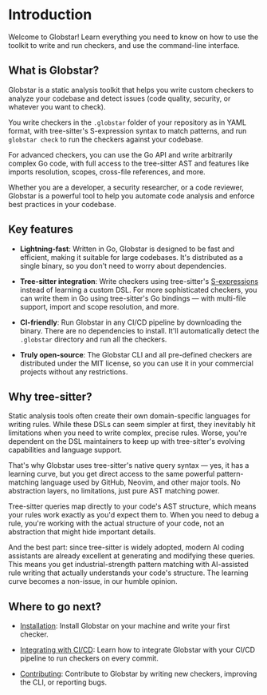# Introduction

Welcome to Globstar! Learn everything you need to know on how to use the toolkit to write and run checkers, and use the command-line interface.

## What is Globstar?

Globstar is a static analysis toolkit that helps you write custom checkers to analyze your codebase and detect issues (code quality, security, or whatever you want to check). 

You write checkers in the `.globstar` folder of your repository as in YAML format, with tree-sitter's S-expression syntax to match patterns, and run `globstar check` to run the checkers against your codebase.

For advanced checkers, you can use the Go API and write arbitrarily complex Go code, with full access to the tree-sitter AST and features like imports resolution, scopes, cross-file references, and more.

Whether you are a developer, a security researcher, or a code reviewer, Globstar is a powerful tool to help you automate code analysis and enforce best practices in your codebase.

## Key features

* **Lightning-fast**: Written in Go, Globstar is designed to be fast and efficient, making it suitable for large codebases. It's distributed as a single binary, so you don't need to worry about dependencies.

* **Tree-sitter integration**: Write checkers using tree-sitter's [S-expressions](https://tree-sitter.github.io/tree-sitter/using-parsers/queries/1-syntax.html) instead of learning a custom DSL. For more sophisticated checkers, you can write them in Go using tree-sitter's Go bindings — with multi-file support, import and scope resolution, and more.

* **CI-friendly**: Run Globstar in any CI/CD pipeline by downloading the binary. There are no dependencies to install. It'll automatically detect the `.globstar` directory and run all the checkers.

* **Truly open-source**: The Globstar CLI and all pre-defined checkers are distributed under the MIT license, so you can use it in your commercial projects without any restrictions.

## Why tree-sitter?

Static analysis tools often create their own domain-specific languages for writing rules. While these DSLs can seem simpler at first, they inevitably hit limitations when you need to write complex, precise rules. Worse, you're dependent on the DSL maintainers to keep up with tree-sitter's evolving capabilities and language support. 

That's why Globstar uses tree-sitter's native query syntax — yes, it has a learning curve, but you get direct access to the same powerful pattern-matching language used by GitHub, Neovim, and other major tools. No abstraction layers, no limitations, just pure AST matching power.

Tree-sitter queries map directly to your code's AST structure, which means your rules work exactly as you'd expect them to. When you need to debug a rule, you're working with the actual structure of your code, not an abstraction that might hide important details. 

And the best part: since tree-sitter is widely adopted, modern AI coding assistants are already excellent at generating and modifying these queries. This means you get industrial-strength pattern matching with AI-assisted rule writing that actually understands your code's structure. The learning curve becomes a non-issue, in our humble opinion.


## Where to go next?

- [Installation](/quickstart): Install Globstar on your machine and write your first checker.

- [Integrating with CI/CD](/ci-cd-integration): Learn how to integrate Globstar with your CI/CD pipeline to run checkers on every commit.

- [Contributing](/contributing): Contribute to Globstar by writing new checkers, improving the CLI, or reporting bugs.